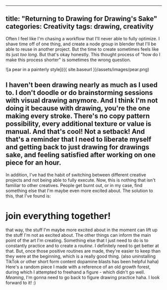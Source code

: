  ---
title: "Returning to Drawing for Drawing's Sake"
categories: Creativity
tags: drawing, creativity
---
Often I feel like I'm chasing a workflow that I'll never able to fully optimize. I shave time off of one thing, and create a node group in blender that I'll be able to reuse in another project. But the time to create sometimes feels like its just *too long*. But that's okay honestly. This thought process of "how do I make this process shorter" is sometimes the wrong question.

![a pear in a painterly style]({{ site.baseurl }}/assets/images/pear.png)

I haven't been drawing nearly as much as I used to. I don't doodle or do brainstorming sessions with visual drawing anymore. And I think I'm not doing it because with drawing, you're the one making every stroke. There's no copy pattern possibility, every additional texture or value is manual. And that's cool! Not a setback! And that's a reminder that I need to liberate myself and getting back to just drawing for drawings sake, and feeling satisfied after working on one piece for an hour.
---
In addition, I've had the habit of switching between different creative projects and not being able to fully execute. Now, this is nothing that isn't familiar to other creatives. People get burnt out, or in my case, find something else that I'm maybe even more excited about. The solution to this, that I've found is:

# join everything together!
that way, the stuff I'm maybe more excited about in the moment can lift up the stuff I'm not as excited about. The other things can inform the main point of the art I'm creating. Something else that I just need to do is to constantly practice and to create a *routine*. I definitely need to get better at that. But, once those positive routines are made, they're easier to keep than they were at the beginning, which is a really good thing. (also uninstalling TikTok or other short form content dopamine blasts has been helpful haha)
Here's a random piece I made with a reference of an old growth forest, during which I attempted to freehand a figure - which didn't go well. *Meaning*, I'm gonna need to go back to figure drawing practice haha. I look forward to it! :)
